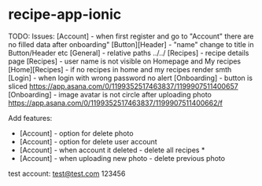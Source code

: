 # recipe-app-ionic

TODO:
Issues:
[Account] - when first register and go to "Account" there are no filled data after onboarding"
[Button][Header] - "name" change to title in Button/Header etc
[General] - relative paths ../../
[Recipes] - recipe details page
[Recipes] - user name is not visible on Homepage and My recipes
[Home][Recipes] - if no recipes in home and my recipes render smth
[Login] - when login with wrong password no alert
[Onboarding] - button is sliced https://app.asana.com/0/1199352517463837/1199907511400657
[Onboarding] - image avatar is not circle after uploading photo https://app.asana.com/0/1199352517463837/1199907511400662/f

Add features:
- [Account] - option for delete photo
- [Account] - option for delete user account
- [Account] - when account it deleted -  delete all recipes *
- [Account] - when uploading new photo - delete previous photo

test account:
test@test.com
123456
